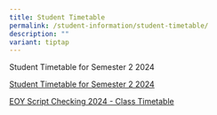```yaml
---
title: Student Timetable
permalink: /student-information/student-timetable/
description: ""
variant: tiptap
---
```

<p>Student Timetable for Semester 2 2024</p>
<p><a href="/files/2024_Sem_2_Class_Timetable_v2.pdf" rel="noopener noreferrer nofollow" target="_blank">Student Timetable for Semester 2 2024</a>
</p>
<p><a href="/files/EOY_Script_Checking_2024___Class_Timetable.pdf" rel="noopener nofollow" target="_blank">EOY Script Checking 2024 - Class Timetable</a>
</p>